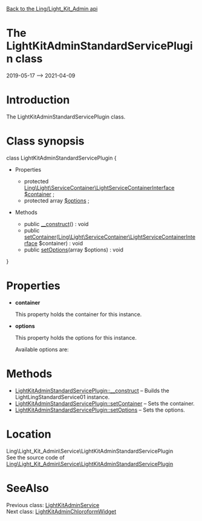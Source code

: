 [Back to the Ling/Light_Kit_Admin api](https://github.com/lingtalfi/Light_Kit_Admin/blob/master/doc/api/Ling/Light_Kit_Admin.md)



The LightKitAdminStandardServicePlugin class
================
2019-05-17 --> 2021-04-09






Introduction
============

The LightKitAdminStandardServicePlugin class.



Class synopsis
==============


class <span class="pl-k">LightKitAdminStandardServicePlugin</span>  {

- Properties
    - protected [Ling\Light\ServiceContainer\LightServiceContainerInterface](https://github.com/lingtalfi/Light/blob/master/doc/api/Ling/Light/ServiceContainer/LightServiceContainerInterface.md) [$container](#property-container) ;
    - protected array [$options](#property-options) ;

- Methods
    - public [__construct](https://github.com/lingtalfi/Light_Kit_Admin/blob/master/doc/api/Ling/Light_Kit_Admin/Service/LightKitAdminStandardServicePlugin/__construct.md)() : void
    - public [setContainer](https://github.com/lingtalfi/Light_Kit_Admin/blob/master/doc/api/Ling/Light_Kit_Admin/Service/LightKitAdminStandardServicePlugin/setContainer.md)([Ling\Light\ServiceContainer\LightServiceContainerInterface](https://github.com/lingtalfi/Light/blob/master/doc/api/Ling/Light/ServiceContainer/LightServiceContainerInterface.md) $container) : void
    - public [setOptions](https://github.com/lingtalfi/Light_Kit_Admin/blob/master/doc/api/Ling/Light_Kit_Admin/Service/LightKitAdminStandardServicePlugin/setOptions.md)(array $options) : void

}




Properties
=============

- <span id="property-container"><b>container</b></span>

    This property holds the container for this instance.
    
    

- <span id="property-options"><b>options</b></span>

    This property holds the options for this instance.
    
    Available options are:
    
    



Methods
==============

- [LightKitAdminStandardServicePlugin::__construct](https://github.com/lingtalfi/Light_Kit_Admin/blob/master/doc/api/Ling/Light_Kit_Admin/Service/LightKitAdminStandardServicePlugin/__construct.md) &ndash; Builds the LightLingStandardService01 instance.
- [LightKitAdminStandardServicePlugin::setContainer](https://github.com/lingtalfi/Light_Kit_Admin/blob/master/doc/api/Ling/Light_Kit_Admin/Service/LightKitAdminStandardServicePlugin/setContainer.md) &ndash; Sets the container.
- [LightKitAdminStandardServicePlugin::setOptions](https://github.com/lingtalfi/Light_Kit_Admin/blob/master/doc/api/Ling/Light_Kit_Admin/Service/LightKitAdminStandardServicePlugin/setOptions.md) &ndash; Sets the options.





Location
=============
Ling\Light_Kit_Admin\Service\LightKitAdminStandardServicePlugin<br>
See the source code of [Ling\Light_Kit_Admin\Service\LightKitAdminStandardServicePlugin](https://github.com/lingtalfi/Light_Kit_Admin/blob/master/Service/LightKitAdminStandardServicePlugin.php)



SeeAlso
==============
Previous class: [LightKitAdminService](https://github.com/lingtalfi/Light_Kit_Admin/blob/master/doc/api/Ling/Light_Kit_Admin/Service/LightKitAdminService.md)<br>Next class: [LightKitAdminChloroformWidget](https://github.com/lingtalfi/Light_Kit_Admin/blob/master/doc/api/Ling/Light_Kit_Admin/Widget/Picasso/LightKitAdminChloroformWidget.md)<br>
